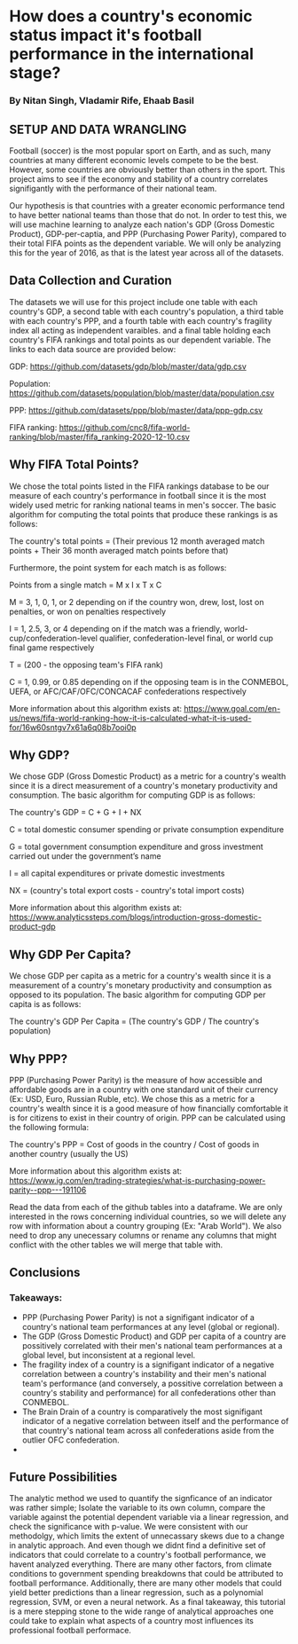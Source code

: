 # How does a country's economic status impact it's football performance in the international stage?
### By Nitan Singh, Vladamir Rife, Ehaab Basil

## SETUP AND DATA WRANGLING
Football (soccer) is the most popular sport on Earth, and as such, many countries at many different economic levels compete to be the best. However, some countries are obviously better than others in the sport. This project aims to see if the economy and stability of a country correlates signifigantly with the performance of their national team.

Our hypothesis is that countries with a greater economic performance tend to have better national teams than those that do not. In order to test this, we will use machine learning to analyze each nation's GDP (Gross Domestic Product), GDP-per-captia, and PPP (Purchasing Power Parity), compared to their total FIFA points as the dependent variable. We will only be analyzing this for the year of 2016, as that is the latest year across all of the datasets.


## Data Collection and Curation

The datasets we will use for this project include one table with each country's GDP, a second table with each country's population, a third table with each country's PPP, and a fourth table with each country's fragility index all acting as independent varaibles. and a final table holding each country's FIFA rankings and total points as our dependent variable. The links to each data source are provided below:

GDP: https://github.com/datasets/gdp/blob/master/data/gdp.csv

Population: https://github.com/datasets/population/blob/master/data/population.csv

PPP: https://github.com/datasets/ppp/blob/master/data/ppp-gdp.csv

FIFA ranking: https://github.com/cnc8/fifa-world-ranking/blob/master/fifa_ranking-2020-12-10.csv

## Why FIFA Total Points?

We chose the total points listed in the FIFA rankings database to be our measure of each country's performance in football since it is the most widely used metric for ranking national teams in men's soccer. The basic algorithm for computing the total points that produce these rankings is as follows:

The country's total points = (Their previous 12 month averaged match points + Their 36 month averaged match points before that)

Furthermore, the point system for each match is as follows:

Points from a single match = M x I x T x C

M = 3, 1, 0, 1, or 2 depending on if the country won, drew, lost, lost on penalties, or won on penalties respectively

I = 1, 2.5, 3, or 4 depending on if the match was a friendly, world-cup/confederation-level qualifier, confederation-level final, or world cup final game respectively

T = (200 - the opposing team's FIFA rank)

C = 1, 0.99, or 0.85 depending on if the opposing team is in the CONMEBOL, UEFA, or AFC/CAF/OFC/CONCACAF confederations respectively

More information about this algorithm exists at: https://www.goal.com/en-us/news/fifa-world-ranking-how-it-is-calculated-what-it-is-used-for/16w60sntgv7x61a6q08b7ooi0p

## Why GDP?

We chose GDP (Gross Domestic Product) as a metric for a country's wealth since it is a direct measurement of a country's monetary productivity and consumption. The basic algorithm for computing GDP is as follows:

The country's GDP = C + G + I + NX

C = total domestic consumer spending or private consumption expenditure

G = total government consumption expenditure and gross investment carried out under the government’s name

I = all capital expenditures or private domestic investments

NX = (country's total export costs - country's total import costs)

More information about this algorithm exists at: https://www.analyticssteps.com/blogs/introduction-gross-domestic-product-gdp

## Why GDP Per Capita?

We chose GDP per capita as a metric for a country's wealth since it is a measurement of a country's monetary productivity and consumption as opposed to its population. The basic algorithm for computing GDP per capita is as follows:

The country's GDP Per Capita = (The country's GDP / The country's population)

## Why PPP?

PPP (Purchasing Power Parity) is the measure of how accessible and affordable goods are in a country with one standard unit of their currency (Ex: USD, Euro, Russian Ruble, etc). We chose this as a metric for a country's wealth since it is a good measure of how financially comfortable it is for citizens to exist in their country of origin. PPP can be calculated using the following formula:

The country's PPP = Cost of goods in the country / Cost of goods in another country (usually the US)

More information about this algorithm exists at: https://www.ig.com/en/trading-strategies/what-is-purchasing-power-parity--ppp---191106

Read the data from each of the github tables into a dataframe. We are only interested in the rows concerning individual countries, so we will delete any row with information about a country grouping (Ex: "Arab World"). We also need to drop any unecessary columns or rename any columns that might conflict with the other tables we will merge that table with.

## Conclusions
### Takeaways:

- PPP (Purchasing Power Parity) is not a signifigant indicator of a country's national team performances at any level (global or regional).
- The GDP (Gross Domestic Product) and GDP per capita of a country are possitively correlated with their men's national team performances at a global level, but inconsistent at a regional level.
- The fragility index of a country is a signifigant indicator of a negative correlation between a country's instability and their men's national team's performance (and conversely, a possitive correlation between a country's stability and performance) for all confederations other than CONMEBOL.
- The Brain Drain of a country is comparatively the most signifigant indicator of a negative correlation between itself and the performance of that country's national team across all confederations aside from the outlier OFC confederation.
- 
## Future Possibilities

The analytic method we used to quantify the signficance of an indicator was rather simple; Isolate the variable to its own column, compare the variable against the potential dependent variable via a linear regression, and check the significance with p-value. We were consistent with our methodolgy, which limits the extent of unnecassary skews due to a change in analytic approach. And even though we didnt find a definitive set of indicators that could correlate to a country's football performance, we havent analyzed everything. There are many other factors, from climate conditions to government spending breakdowns that could be attributed to football performance. Additionally, there are many other models that could yield better predictions than a linear regression, such as a polynomial regression, SVM, or even a neural network. As a final takeaway, this tutorial is a mere stepping stone to the wide range of analytical approaches one could take to explain what aspects of a country most influences its professional football performace.

